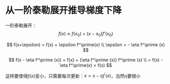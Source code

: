 # 从一阶泰勒展开推导梯度下降



一阶泰勒展开：
$$
f\left(x\right)\approx f\left(x_{0}\right)+\left(x-x_{0}\right)f’\left(x_{0}\right) 
$$


$$
f(x+\epsilon) = f(x) + \epsilon f^\prime(x) \\
\epsilon = - \eta f^\prime (x)
$$

$$
f(x - \eta f^\prime (x)) = f(x) +  (\eta f^\prime (x)) f^\prime (x) \\ 
= f(x) - \eta f^\prime(x) < f(x)
$$


这样要使得$f(x)$变小，只需要每次更新：$x = x- \eta f^\prime (x)$，当然$\eta$要很小
